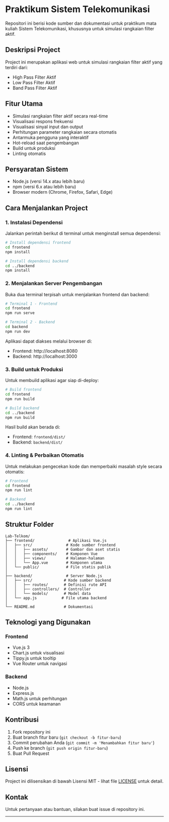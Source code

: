 # Praktikum Sistem Telekomunikasi

Repositori ini berisi kode sumber dan dokumentasi untuk praktikum mata kuliah Sistem Telekomunikasi, khususnya untuk simulasi rangkaian filter aktif.

## Deskripsi Project

Project ini merupakan aplikasi web untuk simulasi rangkaian filter aktif yang terdiri dari:

- High Pass Filter Aktif
- Low Pass Filter Aktif
- Band Pass Filter Aktif

## Fitur Utama

- Simulasi rangkaian filter aktif secara real-time
- Visualisasi respons frekuensi
- Visualisasi sinyal input dan output
- Perhitungan parameter rangkaian secara otomatis
- Antarmuka pengguna yang interaktif
- Hot-reload saat pengembangan
- Build untuk produksi
- Linting otomatis

## Persyaratan Sistem

- Node.js (versi 14.x atau lebih baru)
- npm (versi 6.x atau lebih baru)
- Browser modern (Chrome, Firefox, Safari, Edge)

## Cara Menjalankan Project

### 1. Instalasi Dependensi

Jalankan perintah berikut di terminal untuk menginstall semua dependensi:

```bash
# Install dependensi frontend
cd frontend
npm install

# Install dependensi backend
cd ../backend
npm install
```

### 2. Menjalankan Server Pengembangan

Buka dua terminal terpisah untuk menjalankan frontend dan backend:

```bash
# Terminal 1 - Frontend
cd frontend
npm run serve

# Terminal 2 - Backend
cd backend
npm run dev
```

Aplikasi dapat diakses melalui browser di:

- Frontend: http://localhost:8080
- Backend: http://localhost:3000

### 3. Build untuk Produksi

Untuk membuild aplikasi agar siap di-deploy:

```bash
# Build frontend
cd frontend
npm run build

# Build backend
cd ../backend
npm run build
```

Hasil build akan berada di:

- Frontend: `frontend/dist/`
- Backend: `backend/dist/`

### 4. Linting & Perbaikan Otomatis

Untuk melakukan pengecekan kode dan memperbaiki masalah style secara otomatis:

```bash
# Frontend
cd frontend
npm run lint

# Backend
cd ../backend
npm run lint
```

## Struktur Folder

```
Lab-Telkom/
├── frontend/               # Aplikasi Vue.js
│   ├── src/               # Kode sumber frontend
│   │   ├── assets/        # Gambar dan aset statis
│   │   ├── components/    # Komponen Vue
│   │   ├── views/         # Halaman-halaman
│   │   └── App.vue        # Komponen utama
│   └── public/            # File statis publik
│
├── backend/               # Server Node.js
│   ├── src/              # Kode sumber backend
│   │   ├── routes/       # Definisi rute API
│   │   ├── controllers/  # Controller
│   │   └── models/       # Model data
│   └── app.js           # File utama backend
│
└── README.md             # Dokumentasi
```

## Teknologi yang Digunakan

### Frontend

- Vue.js 3
- Chart.js untuk visualisasi
- Tippy.js untuk tooltip
- Vue Router untuk navigasi

### Backend

- Node.js
- Express.js
- Math.js untuk perhitungan
- CORS untuk keamanan

## Kontribusi

1. Fork repository ini
2. Buat branch fitur baru (`git checkout -b fitur-baru`)
3. Commit perubahan Anda (`git commit -m 'Menambahkan fitur baru'`)
4. Push ke branch (`git push origin fitur-baru`)
5. Buat Pull Request

## Lisensi

Project ini dilisensikan di bawah Lisensi MIT - lihat file [LICENSE](LICENSE) untuk detail.

## Kontak

Untuk pertanyaan atau bantuan, silakan buat issue di repository ini.

---
